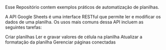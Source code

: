 Esse Repositório contem exemplos práticos de automatização de planilhas.

A API Google Sheets é uma interface RESTful que permite ler e modificar os dados de uma planilha. Os usos mais comuns dessa API incluem as seguintes tarefas:

Criar planilhas
Ler e gravar valores de célula na planilha
Atualizar a formatação da planilha
Gerenciar páginas conectadas